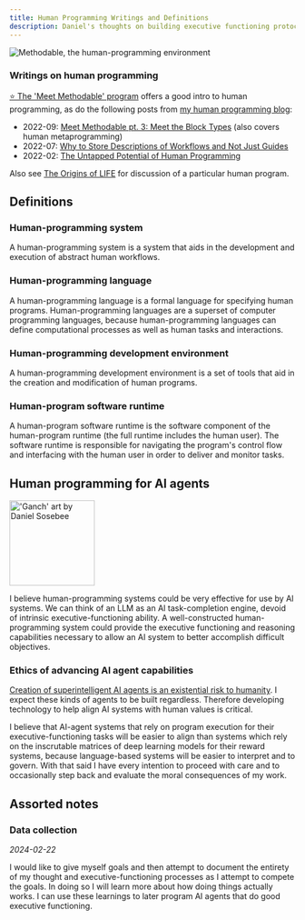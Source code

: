 ```yaml
---
title: Human Programming Writings and Definitions
description: Daniel's thoughts on building executive functioning protocols to aid in human-computer interaction during the AI age.
---
```


![Methodable, the human-programming environment](/assets/methodable-screenshot.webp)

### Writings on human programming

[⭐ The 'Meet Methodable' program](https://a.methodable.com/guide/e0412eb2-36fd-4903-b186-d2de931fefc7) offers a good intro to human programming, as do the following posts from [my human programming blog](https://humanprogramming.substack.com/p/the-untapped-potential-of-human-programming):

- 2022-09: [Meet Methodable pt. 3: Meet the Block Types](https://humanprogramming.substack.com/p/meet-methodable-pt-3-meet-the-block) (also covers human metaprogramming)
- 2022-07: [Why to Store Descriptions of Workflows and Not Just Guides](https://humanprogramming.substack.com/p/why-to-store-descriptions-of-workflows)
- 2022-02: [The Untapped Potential of Human Programming](https://humanprogramming.substack.com/p/the-untapped-potential-of-human-programming)

Also see [The Origins of LIFE](/life) for discussion of a particular human program.

## Definitions

### Human-programming system

A human-programming system is a system that aids in the development and execution of abstract human workflows.

### Human-programming language

A human-programming language is a formal language for specifying human programs. Human-programming languages are a superset of computer programming languages, because human-programming languages can define computational processes as well as human tasks and interactions.

### Human-programming development environment

A human-programming development environment is a set of tools that aid in the creation and modification of human programs.

### Human-program software runtime

A human-program software runtime is the software component of the human-program runtime (the full runtime includes the human user). The software runtime is responsible for navigating the program's control flow and interfacing with the human user in order to deliver and monitor tasks.

## Human programming for AI agents

<div>

<img alt="'Ganch' art by Daniel Sosebee" src="/assets/art/ganch.jpg" class="float-right m-8 rounded-xl shadow" width="150" />

I believe human-programming systems could be very effective for use by AI systems. We can think of an LLM as an AI task-completion engine, devoid of intrinsic executive-functioning ability. A well-constructed human-programming system could provide the executive functioning and reasoning capabilities necessary to allow an AI system to better accomplish difficult objectives.

</div>

### Ethics of advancing AI agent capabilities

[Creation of superintelligent AI agents is an existential risk to humanity](https://arxiv.org/abs/2206.13353). I expect these kinds of agents to be built regardless. Therefore developing technology to help align AI systems with human values is critical.

I believe that AI-agent systems that rely on program execution for their executive-functioning tasks will be easier to align than systems which rely on the inscrutable matrices of deep learning models for their reward systems, because language-based systems will be easier to interpret and to govern. With that said I have every intention to proceed with care and to occasionally step back and evaluate the moral consequences of my work.

## Assorted notes

### Data collection

_2024-02-22_

I would like to give myself goals and then attempt to document the entirety of my thought and executive-functioning processes as I attempt to compete the goals. In doing so I will learn more about how doing things actually works. I can use these learnings to later program AI agents that do good executive functioning.
